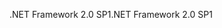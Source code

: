 <span data-ttu-id="d3f19-101">.NET Framework 2.0 SP1</span><span class="sxs-lookup"><span data-stu-id="d3f19-101">.NET Framework 2.0 SP1</span></span>
